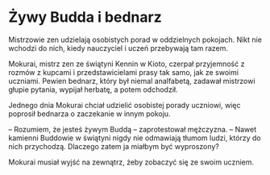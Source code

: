 # Żywy Budda i bednarz

Mistrzowie zen udzielają osobistych porad w oddzielnych pokojach. Nikt nie wchodzi do nich, kiedy nauczyciel i uczeń przebywają tam razem.

Mokurai, mistrz zen ze świątyni Kennin w Kioto, czerpał przyjemność z rozmów z kupcami i przedstawicielami prasy tak samo, jak ze swoimi uczniami. Pewien bednarz, który był niemal analfabetą, zadawał mistrzowi głupie pytania, wypijał herbatę, a potem odchodził.

Jednego dnia Mokurai chciał udzielić osobistej porady uczniowi, więc poprosił bednarza o zaczekanie w innym pokoju.

– Rozumiem, że jesteś żywym Buddą – zaprotestował mężczyzna. – Nawet kamienni Buddowie w świątyni nigdy nie odmawiają tłumom ludzi, którzy do nich przychodzą. Dlaczego zatem ja miałbym być wyproszony?

Mokurai musiał wyjść na zewnątrz, żeby zobaczyć się ze swoim uczniem.

